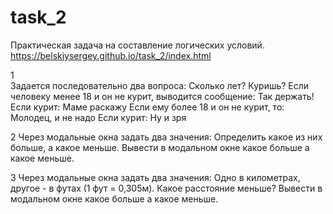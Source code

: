 # task_2

Практическая задача на составление логических условий.
https://belskiysergey.github.io/task_2/index.html

1  
Задается последовательно два вопроса:
Сколько лет?
Куришь?
Если человеку менее 18 и он не курит, выводится сообщение: Так держать!
Если курит: Маме раскажу
Если ему более 18 и он не курит, то: Молодец, и не надо
Если курит: Ну и зря

2 
Через модальные окна задать два значения:
Определить какое из них больше, а какое меньше.
Вывести в модальном окне какое больше а какое меньше.

3
Через модальные окна задать два значения:
Одно в километрах, другое - в футах (1 фут = 0,305м).
Какое расстояние меньше?
Вывести в модальном окне какое больше а какое меньше.
